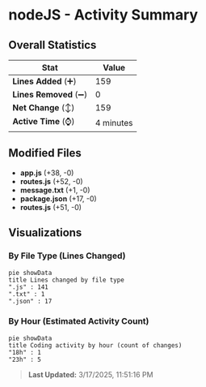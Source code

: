 # nodeJS - Activity Summary 

## Overall Statistics

| Stat                   | Value                                                             |
| ---------------------- | ----------------------------------------------------------------- |
| **Lines Added** (➕)   | 159                                          |
| **Lines Removed** (➖) | 0                                        |
| **Net Change** (↕)    | 159                |
| **Active Time** (⌚)   | 4 minutes |


## Modified Files
- **app.js** (+38, -0)
- **routes.js** (+52, -0)
- **message.txt** (+1, -0)
- **package.json** (+17, -0)
- **routes.js** (+51, -0)

## Visualizations

### By File Type (Lines Changed)

```mermaid
pie showData
title Lines changed by file type
".js" : 141
".txt" : 1
".json" : 17
```

### By Hour (Estimated Activity Count)

```mermaid
pie showData
title Coding activity by hour (count of changes)
"18h" : 1
"23h" : 5
```


> **Last Updated:** 3/17/2025, 11:51:16 PM